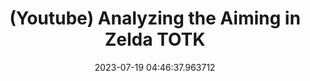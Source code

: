 ---
date: 2023-07-19 04:46:37.963712
link:
  source: web
  source_url: https://roytang.net
  text: (Youtube) Analyzing the Aiming in Zelda TOTK
  url: https://www.youtube.com/watch?v=9cxPRHpvuKo
source: web
syndicated:
- type: mastodon
  url: https://indieweb.social/users/roytang/statuses/110738931643571139
tags:
- gamedev
title: (Youtube) Analyzing the Aiming in Zelda TOTK
---